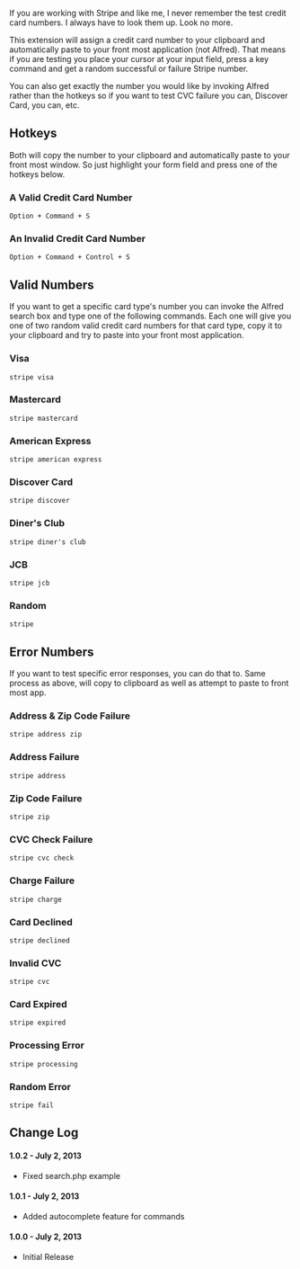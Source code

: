 If you are working with Stripe and like me, I never remember the test credit card numbers. I always have to look them up. Look no more.

This extension will assign a credit card number to your clipboard and automatically paste to your front most application (not Alfred). That means if you are testing you place your cursor at your input field, press a key command and get a random successful or failure Stripe number.

You can also get exactly the number you would like by invoking Alfred rather than the hotkeys so if you want to test CVC failure you can, Discover Card, you can, etc.

## Hotkeys
Both will copy the number to your clipboard and automatically paste to your front most window. So just highlight your form field and press one of the hotkeys below.

### A Valid Credit Card Number
    Option + Command + S

### An Invalid Credit Card Number
    Option + Command + Control + S

## Valid Numbers
If you want to get a specific card type's number you can invoke the Alfred search box and type one of the following commands. Each one will give you one of two random valid credit card numbers for that card type, copy it to your clipboard and try to paste into your front most application.

### Visa
    stripe visa

### Mastercard
    stripe mastercard

### American Express
    stripe american express

### Discover Card
    stripe discover

### Diner's Club
    stripe diner's club

### JCB
    stripe jcb

### Random
    stripe

## Error Numbers
If you want to test specific error responses, you can do that to. Same process as above, will copy to clipboard as well as attempt to paste to front most app.

### Address & Zip Code Failure
    stripe address zip

### Address Failure
    stripe address

### Zip Code Failure
    stripe zip

### CVC Check Failure
    stripe cvc check

### Charge Failure
    stripe charge

### Card Declined
    stripe declined

### Invalid CVC
    stripe cvc

### Card Expired
    stripe expired

### Processing Error
    stripe processing

### Random Error
    stripe fail


## Change Log

#### 1.0.2 - July 2, 2013
- Fixed search.php example

#### 1.0.1 - July 2, 2013
- Added autocomplete feature for commands

#### 1.0.0 - July 2, 2013
- Initial Release
